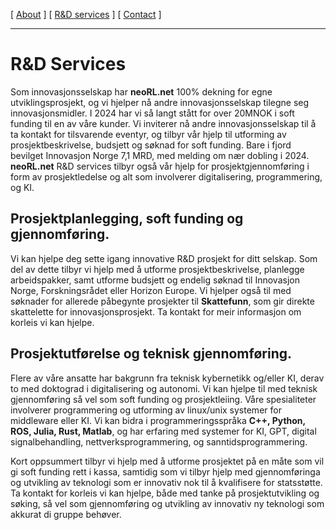 [ [About](index.md) ]     [ [R&D services](RnD_services.md) ]     [ [Contact](./RnD_manager.md) ]

-------------------------------------------------------------------

# R&D Services
Som innovasjonsselskap har __neoRL.net__ 100% dekning for egne utviklingsprosjekt,
	og vi hjelper nå andre innovasjonsselskap tilegne seg innovasjonsmidler.
I 2024 har vi så langt stått for over 20MNOK i soft funding til en av våre kunder.
Vi inviterer nå andre innovasjonsselskap til å ta kontakt for tilsvarende eventyr, 
	og tilbyr vår hjelp til utforming av prosjektbeskrivelse, budsjett og søknad for soft funding.
Bare i fjord bevilget Innovasjon Norge 7,1 MRD, med melding om nær dobling i 2024.
**neoRL.net** R&D services tilbyr også vår hjelp for prosjektgjennomføring i form av prosjektledelse og 
	alt som involverer digitalisering, programmering, og KI.
	
## Prosjektplanlegging, soft funding og gjennomføring.
Vi kan hjelpe deg sette igang innovative R&D prosjekt for ditt selskap.
Som del av dette tilbyr vi hjelp med å utforme prosjektbeskrivelse, planlegge arbeidspakker, samt utforme budsjett og
endelig søknad til Innovasjon Norge, Forskningsrådet eller Horizon Europe.
Vi hjelper også til med søknader for allerede påbegynte prosjekter til __Skattefunn__, som gir direkte skattelette for
innovasjonsprosjekt. Ta kontakt for meir informasjon om korleis vi kan hjelpe.

## Prosjektutførelse og teknisk gjennomføring. 
Flere av våre ansatte har bakgrunn fra teknisk kybernetikk og/eller KI, derav to med doktograd i digitalisering og
autonomi. Vi kan hjelpe til med teknisk gjennomføring så vel som soft funding og prosjektleiing. 
Våre spesialiteter involverer programmering og utforming av linux/unix systemer for middleware eller KI.
Vi kan bidra i programmeringsspråka **C++, Python, ROS, Julia, Rust, Matlab**, og har erfaring med systemer for KI, GPT,
digital signalbehandling, nettverksprogrammering, og sanntidsprogrammering.

Kort oppsummert tilbyr vi hjelp med å utforme prosjektet på en måte som vil gi soft funding rett i kassa, samtidig som
vi tilbyr hjelp med gjennomføringa og utvikling av teknologi som er innovativ nok til å kvalifisere for statsstøtte.
Ta kontakt for korleis vi kan hjelpe, både med tanke på prosjektutvikling og søking, så vel som gjennomføring og
utvikling av innovativ ny teknologi som akkurat di gruppe behøver.
